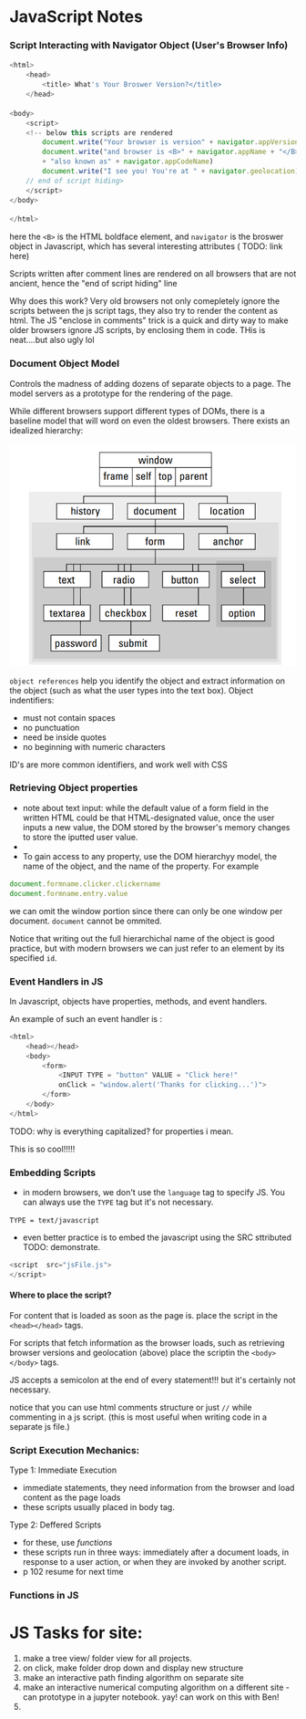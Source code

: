 # JavaScript Notes

### Script Interacting with Navigator Object (User's Browser Info)

``` javascript
<html>
    <head>
        <title> What's Your Broswer Version?</title>
    </head>

<body>
    <script>
    <!-- below this scripts are rendered
        document.write("Your browser is version" + navigator.appVersion + "<br>")
        document.write("and browser is <B>" + navigator.appName + "</B>"
        + "also known as" + navigator.appCodeName)
        document.write("I see you! You're at " + navigator.geolocation)    
    // end of script hiding>    
    </script>
</body>

</html>
```

here the `<B>` is the HTML boldface element, and `navigator` is the broswer object in Javascript, which has several interesting attributes ( TODO: link here)

Scripts written after comment lines are rendered on all browsers that are not ancient, hence the "end of script hiding" line

Why does this work? Very old browsers not only comepletely ignore the scripts between the js script tags, they also try to render the content as html. The JS "enclose in comments" trick is a quick and dirty way to make older browsers ignore JS scripts, by enclosing them in code. THis is neat....but also ugly lol

### Document Object Model 

Controls the madness of adding dozens of separate objects to a page. The model servers as a prototype for the rendering of the page. 

While different browsers support different types of DOMs, there is a baseline model that will word on even the oldest browsers. There exists an idealized hierarchy: 

![Document Object Model Hierarchy](img/dom.png)

`object references` help you identify the object and extract information on the object (such as what the user types into the text box). Object indentifiers:
- must not contain spaces
- no punctuation
- need be inside quotes
- no beginning with numeric characters

ID's are more common identifiers, and work well with CSS

### Retrieving Object properties

- note about text input: while the default value of a form field in the written HTML could be that HTML-designated value, once the user inputs a new value, the DOM stored by the browser's memory changes to store the iputted user value. 
- 
- To gain access to any property, use the DOM hierarchyy model, the name of the object, and the name of the property. For example

``` javascript
document.formname.clicker.clickername
document.formname.entry.value
```
we can omit the window portion since there can only be one window per document. `document` cannot be ommited. 

Notice that writing out the full hierarchichal name of the object is good practice, but with modern browsers we can just refer to an element by its specified `id`. 

### Event Handlers in JS

In Javascript, objects have properties, methods, and event handlers. 

An example of such an event handler is :

```javascript
<html>
    <head></head>
    <body>
        <form>
            <INPUT TYPE = "button" VALUE = "Click here!"
            onClick = "window.alert('Thanks for clicking...')">
        </form>
    </body>
</html>
````

TODO: why is everything capitalized? for properties i mean. 

This is so cool!!!!!


### Embedding Scripts

- in modern browsers, we don't use the `language` tag to specify JS. You can always use the `TYPE` tag but it's not necessary. 

`TYPE = text/javascript`

- even better practice is to embed the javascript using the SRC sttributed TODO: demonstrate. 

```javascript
<script  src="jsFile.js">
</script>
```

#### Where to place the script?

For content that is loaded as soon as the page is. place the script in the `<head></head>` tags. 

For scripts that fetch information as the browser loads, such as retrieving browser versions and geolocation (above) place the scriptin the `<body></body>` tags. 

JS accepts a semicolon at the end of every statement!!! but it's certainly not necessary. 

notice that you can use html comments structure or just `//` while commenting in a js script. (this is most useful when writing code in a separate js file.)

### Script Execution Mechanics:

Type 1: Immediate Execution

- immediate statements, they need information from the browser and load content as the page loads
- these scripts usually placed in body tag. 

Type 2: Deffered Scripts
- for these, use *functions*
- these scripts run in three ways: immediately after a document loads, in response to a user action, or when they are invoked by another script.
- p 102 resume for next time 


### Functions in JS


# JS Tasks for site:

1. make a tree view/ folder view for all projects. 
2. on click, make folder drop down and display new structure
3. make an interactive path finding algorithm on separate site
4. make an interactive numerical computing algorithm on a different site - can prototype in a jupyter notebook. yay! can work on this with Ben!
5. 
   


